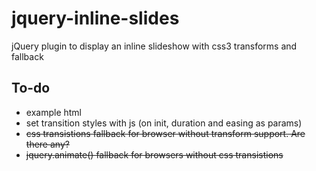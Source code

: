 jquery-inline-slides
====================

jQuery plugin to display an inline slideshow with css3 transforms and fallback


To-do
-----

- example html
- set transition styles with js (on init, duration and easing as params)
- ~~css transistions fallback for browser without transform support. Are there any?~~
- ~~jquery.animate() fallback for browsers without css transistions~~

